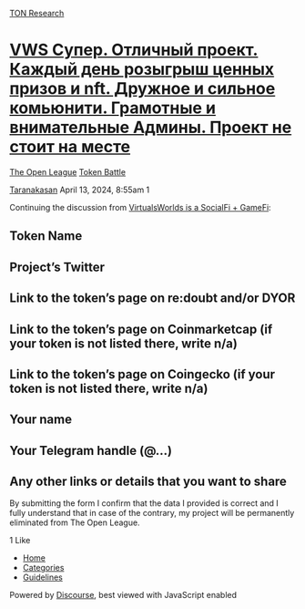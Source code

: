 [TON Research](/)

# [VWS Супер. Отличный проект. Каждый день розыгрыш ценных призов и nft. Дружное и сильное комьюнити. Грамотные и внимательные Админы. Проект не стоит на месте](/t/vws-nft/11202)

[The Open League](/c/the-open-league/token-leaderboard/57)  [Token Battle](/c/the-open-league/token-leaderboard/57) 

    

[Taranakasan](https://tonresear.ch/u/Taranakasan)  April 13, 2024, 8:55am  1

Continuing the discussion from [VirtualsWorlds is a SocialFi + GameFi](https://tonresear.ch/t/virtualsworlds-is-a-socialfi-gamefi/9111/2):

## [](#token-name-1)Token Name

## [](#projects-twitter-2)Project’s Twitter

## [](#link-to-the-tokens-page-on-redoubt-andor-dyor-3)Link to the token’s page on re:doubt and/or DYOR

## [](#link-to-the-tokens-page-on-coinmarketcap-if-your-token-is-not-listed-there-write-na-4)Link to the token’s page on Coinmarketcap (if your token is not listed there, write n/a)

## [](#link-to-the-tokens-page-on-coingecko-if-your-token-is-not-listed-there-write-na-5)Link to the token’s page on Coingecko (if your token is not listed there, write n/a)

## [](#your-name-6)Your name

## [](#your-telegram-handle-7)Your Telegram handle (@…)

## [](#any-other-links-or-details-that-you-want-to-share-8)Any other links or details that you want to share

By submitting the form I confirm that the data I provided is correct and I fully understand that in case of the contrary, my project will be permanently eliminated from The Open League.

  1 Like

*   [Home](/)
*   [Categories](/categories)
*   [Guidelines](/guidelines)

Powered by [Discourse](https://www.discourse.org), best viewed with JavaScript enabled